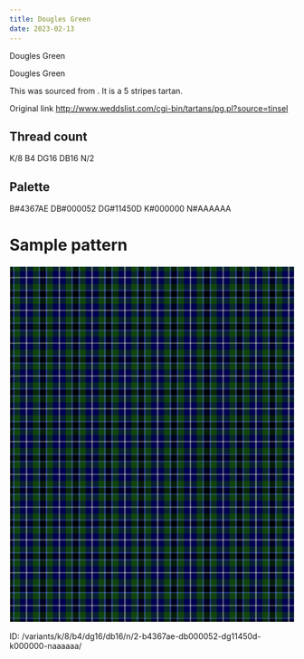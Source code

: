 ```yaml
---
title: Dougles Green
date: 2023-02-13
---
```

Dougles Green

Dougles Green

This was sourced from <no value>.  It is a 5 stripes tartan.

Original link http://www.weddslist.com/cgi-bin/tartans/pg.pl?source=tinsel

## Thread count
K/8 B4 DG16 DB16 N/2

## Palette
B#4367AE DB#000052 DG#11450D K#000000 N#AAAAAA

# Sample pattern

![Tartan detail](tartan.png "K/8 B4 DG16 DB16 N/2 tartan")

ID: /variants/k/8/b4/dg16/db16/n/2-b4367ae-db000052-dg11450d-k000000-naaaaaa/